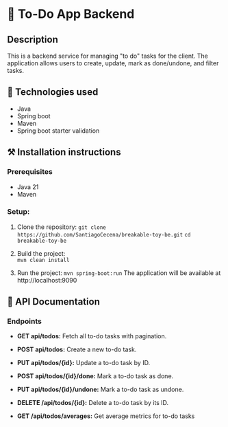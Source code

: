 # 📝 To-Do App Backend

## Description
This is a backend service for managing "to do" tasks for the client. The application allows users to create, update, mark as done/undone, and filter tasks. 

## 🚀 Technologies used
- Java
- Spring boot
- Maven
- Spring boot starter validation

## ⚒️ Installation instructions
### Prerequisites
- Java 21
- Maven

### Setup:

1. Clone the repository:
```git clone https://github.com/SantiagoCecena/breakable-toy-be.git```
```cd breakable-toy-be```  

2. Build the project:  
```mvn clean install```  

3. Run the project:
```mvn spring-boot:run```
The application will be available at http://localhost:9090 

## 📖 API Documentation
### Endpoints

- **GET api/todos:** Fetch all to-do tasks with pagination.

- **POST api/todos:** Create a new to-do task.
- **PUT api/todos/{id}:** Update a to-do task by ID.
- **POST api/todos/{id}/done:** Mark a to-do task as done.
- **PUT api/todos/{id}/undone:** Mark a to-do task as undone.
- **DELETE /api/todos/{id}:** Delete a to-do task by its ID.
- **GET /api/todos/averages:** Get average metrics for to-do tasks